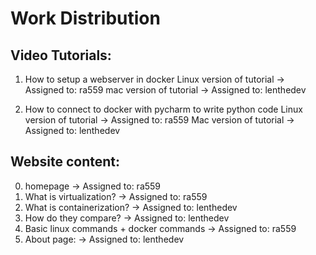 # Work Distribution
## Video Tutorials:
1. How to setup a webserver in docker
    Linux version of tutorial  -> Assigned to: ra559
    mac version of tutorial -> Assigned to: lenthedev
    
2. How to connect to docker with pycharm to write python code
    Linux version of tutorial  -> Assigned to: ra559
    Mac version of tutorial -> Assigned to: lenthedev
    
## Website content:
0. homepage -> Assigned to: ra559
1. What is virtualization? -> Assigned to: ra559
2. What is containerization?  -> Assigned to: lenthedev
3. How do they compare?  -> Assigned to: lenthedev
4. Basic linux commands + docker commands -> Assigned to: ra559
5. About page: -> Assigned to: lenthedev

